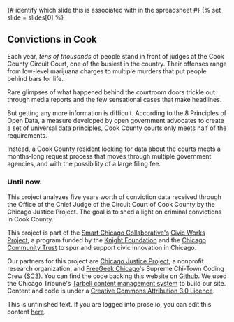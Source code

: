 {# identify which slide this is associated with in the spreadsheet #}
{% set slide = slides[0] %}


## Convictions in Cook

Each year, _tens of thousands_ of people stand in front of judges at the Cook County Circuit Court, one of the busiest in the country. Their offenses range from low-level marijuana charges to multiple murders that put people behind bars for life.

Rare glimpses of what happened behind the courtroom doors trickle out through media reports and the few sensational cases that make headlines.

But getting any more information is difficult. According to the 8 Principles of Open Data, a measure developed by open government advocates to create a set of universal data principles, Cook County courts only meets half of the requirements.

Instead, a Cook County resident looking for data about the courts meets a months-long request process that moves through multiple government agencies, and with the possibility of a large filing fee.

### Until now.

This project analyzes five years worth of conviction data received through the Office of the Chief Judge of the Circuit Court of Cook County by the Chicago Justice Project. The goal is to shed a light on criminal convictions in Cook County.

This project is part of the [Smart Chicago Collaborative's](http://www.smartchicagocollaborative.org/) [Civic Works Project](http://www.smartchicagocollaborative.org/projects/civic-innovation-in-chicago/), a program funded by the [Knight Foundation](http://knightfoundation.org/) and the [Chicago Community Trust](http://www.cct.org/) to spur and support civic innovation in Chicago.

Our partners for this project are [Chicago Justice Project](http://chicagojustice.org/), a nonprofit research organization, and [FreeGeek Chicago](http://freegeekchicago.org/)'s Supreme Chi-Town Coding Crew ([SC3](https://github.com/sc3/sc3)). You can find the code backing this website on [Github](https://github.com/sc3/crime-punishment). We used the Chicago Tribune's [Tarbell content management system](http://tarbell.tribapps.com/) to build our site. Content and code is under a [Creative Commons Attribution 3.0 Licence](http://creativecommons.org/licenses/by/3.0/us/). 

This is unfinished text. If you are logged into prose.io, you can edit this content [here](http://prose.io/#sc3/cook-convictions/edit/master/slides/{{slide.id}}.md).